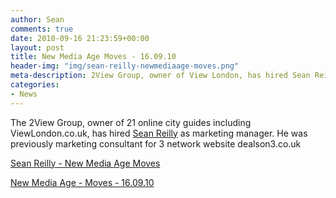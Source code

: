 ```yaml
---
author: Sean
comments: true
date: 2010-09-16 21:23:59+00:00
layout: post
title: New Media Age Moves - 16.09.10 
header-img: "img/sean-reilly-newmediaage-moves.png"
meta-description: 2View Group, owner of View London, has hired Sean Reilly as marketing manager. He was previously marketing consultant for 3 network website dealson3.co.uk
categories:
- News
---
```

The 2View Group, owner of 21 online city guides including ViewLondon.co.uk, has hired [Sean Reilly](http://www.seanreilly.org) as marketing manager. He was previously marketing consultant for 3 network website dealson3.co.uk

[Sean Reilly - New Media Age Moves](/assets/new-media-age/sean-reilly-newmediaage-moves.png)

[New Media Age - Moves - 16.09.10](https://web.archive.org/web/20110703111030/https://www.nma.co.uk/news/people-moves/moves-160910/3018195.article)